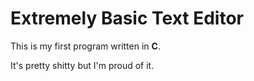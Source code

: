 # Extremely Basic Text Editor

This is my first program written in **C**.

It's pretty shitty but I'm proud of it.
